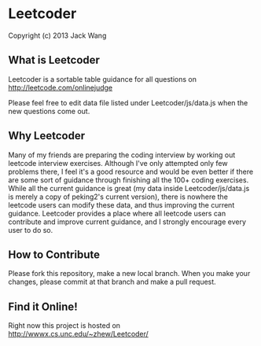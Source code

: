 Leetcoder
=========  
Copyright (c) 2013 Jack Wang  

What is Leetcoder  
-----
Leetcoder is a sortable table guidance for all questions on http://leetcode.com/onlinejudge  
  
Please feel free to edit data file listed under Leetcoder/js/data.js when the new questions come out.  
  
Why Leetcoder  
-----  
Many of my friends are preparing the coding interview by working out leetcode interview exercises. Although I've only attempted only few problems there, I feel it's a good resource and would be even better if there are some sort of guidance through finishing all the 100+ coding exercises. While all the current guidance is great (my data inside Leetcoder/js/data.js is merely a copy of peking2's current version), there is nowhere the leetcode users can modify these data, and thus improving the current guidance. Leetcoder provides a place where all leetcode users can contribute and improve current guidance, and I strongly encourage every user to do so.  
  
How to Contribute
-----  
Please fork this repository, make a new local branch. When you make your changes, please commit at that branch and make a pull request.  

Find it Online!  
-----  
Right now this project is hosted on http://wwwx.cs.unc.edu/~zhew/Leetcoder/

